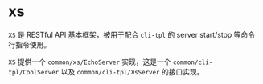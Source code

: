 # xs

`XS` 是 RESTful API 基本框架，被用于配合 `cli-tpl` 的 server start/stop 等命令行指令使用。

`XS` 提供一个 `common/xs/EchoServer` 实现，这是一个 `common/cli-tpl/CoolServer` 以及 `common/cli-tpl/XsServer` 的接口实现。

